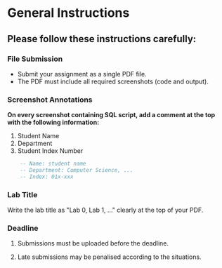 # General Instructions

## Please follow these instructions carefully:

### File Submission

* Submit your assignment as a single PDF file.
* The PDF must include all required screenshots (code and output).

### Screenshot Annotations

**On every screenshot containing SQL script, add a comment at the top with the following information:**

1. Student Name
2. Department
3. Student Index Number

```SQL
    -- Name: student name
    -- Department: Computer Science, ...
    -- Index: 01x-xxx
```

### Lab Title

Write the lab title as "Lab 0, Lab 1, ..." clearly at the top of your PDF.

### Deadline

1. Submissions must be uploaded before the deadline.

2. Late submissions may be penalised according to the situations.